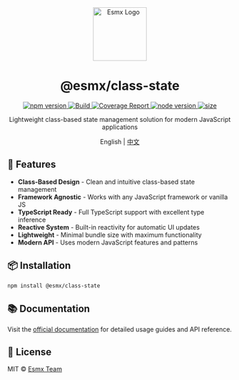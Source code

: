 <div align="center">
  <img src="https://esmx.dev/logo.svg?t=2025" width="120" alt="Esmx Logo" />
  <h1>@esmx/class-state</h1>
  
  <div>
    <a href="https://www.npmjs.com/package/@esmx/class-state">
      <img src="https://img.shields.io/npm/v/@esmx/class-state.svg" alt="npm version" />
    </a>
    <a href="https://github.com/esmnext/esmx/actions/workflows/build.yml">
      <img src="https://github.com/esmnext/esmx/actions/workflows/build.yml/badge.svg" alt="Build" />
    </a>
    <a href="https://esmx.dev/coverage/">
      <img src="https://img.shields.io/badge/coverage-live%20report-brightgreen" alt="Coverage Report" />
    </a>
    <a href="https://nodejs.org/">
      <img src="https://img.shields.io/node/v/@esmx/class-state.svg" alt="node version" />
    </a>
    <a href="https://bundlephobia.com/package/@esmx/class-state">
      <img src="https://img.shields.io/bundlephobia/minzip/@esmx/class-state" alt="size" />
    </a>
  </div>
  
  <p>Lightweight class-based state management solution for modern JavaScript applications</p>
  
  <p>
    English | <a href="https://github.com/esmnext/esmx/blob/master/packages/class-state/README.zh-CN.md">中文</a>
  </p>
</div>

## 🚀 Features

- **Class-Based Design** - Clean and intuitive class-based state management
- **Framework Agnostic** - Works with any JavaScript framework or vanilla JS
- **TypeScript Ready** - Full TypeScript support with excellent type inference
- **Reactive System** - Built-in reactivity for automatic UI updates
- **Lightweight** - Minimal bundle size with maximum functionality
- **Modern API** - Uses modern JavaScript features and patterns

## 📦 Installation

```bash
npm install @esmx/class-state
```

## 📚 Documentation

Visit the [official documentation](https://esmx.dev) for detailed usage guides and API reference.

## 📄 License

MIT © [Esmx Team](https://github.com/esmnext/esmx) 